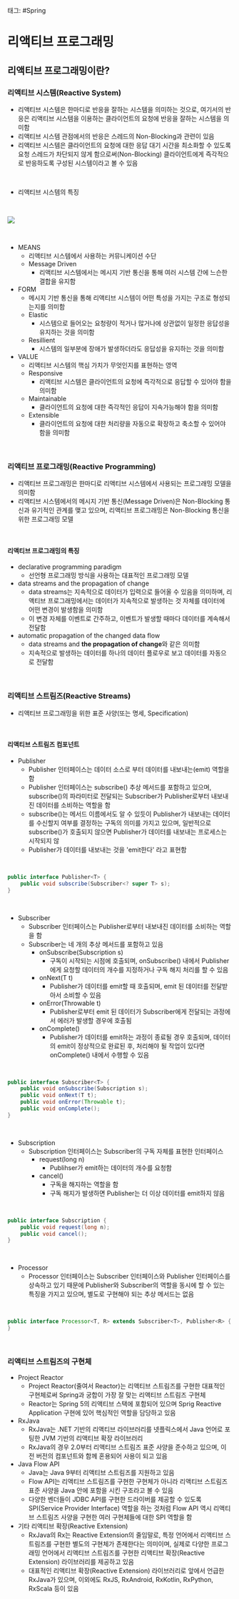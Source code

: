 태그: #Spring 

# 리액티브 프로그래밍

## 리액티브 프로그래밍이란?

### 리액티브 시스템(Reactive System)
- 리액티브 시스템은 한마디로 반응을 잘하는 시스템을 의미하는 것으로, 여기서의 반응은 리액티브 시스템을 이용하는 클라이언트의 요청에 반응을 잘하는 시스템을 의미함
- 리액티브 시스템 관점에서의 반응은 스레드의 Non-Blocking과 관련이 있음
- 리액티브 시스템은 클라이언트의 요청에 대한 응답 대기 시간을 최소화할 수 있도록 요청 스레드가 차단되지 않게 함으로써(Non-Blocking) 클라이언트에게 즉각적으로 반응하도록 구성된 시스템이라고 볼 수 있음

<br>

- 리액티브 시스템의 특징
<br>

![](image_38.png)

<br>

- MEANS
    - 리액티브 시스템에서 사용하는 커뮤니케이션 수단
    - Message Driven
        - 리액티브 시스템에서는 메시지 기반 통신을 통해 여러 시스템 간에 느슨한 결합을 유지함
- FORM
    - 메시지 기반 통신을 통해 리액티브 시스템이 어떤 특성을 가지는 구조로 형성되는지를 의미함
    - Elastic
        - 시스템으로 들어오는 요청량이 적거나 많거나에 상관없이 일정한 응답성을 유지하는 것을 의미함
    - Resillient
        - 시스템의 일부분에 장애가 발생하더라도 응답성을 유지하는 것을 의미함
- VALUE
    - 리액티브 시스템의 핵심 가치가 무엇인지를 표현하는 영역
    - Responsive
        - 리액티브 시스템은 클라이언트의 요청에 즉각적으로 응답할 수 있어야 함을 의미함
    - Maintainable
        - 클라이언트의 요청에 대한 즉각적인 응답이 지속가능해야 함을 의미함
    - Extensible
        - 클라이언트의 요청에 대한 처리량을 자동으로 확장하고 축소할 수 있어야 함을 의미함

<br>

### 리액티브 프로그래밍(Reactive Programming)
- 리액티브 프로그래밍은 한마디로 리액티브 시스템에서 사용되는 프로그래밍 모델을 의미함
- 리액티브 시스템에서의 메시지 기반 통신(Message Driven)은 Non-Blocking 통신과 유기적인 관계를 맺고 있으며, 리액티브 프로그래밍은 Non-Blocking 통신을 위한 프로그래밍 모델

<br>

#### 리액티브 프로그래밍의 특징
- declarative programming paradigm
    - 선언형 프로그래밍 방식을 사용하는 대표적인 프로그래밍 모델
- data streams and the propagation of change
    - data streams는 지속적으로 데이터가 입력으로 들어올 수 있음을 의미하며, 리액티브 프로그래밍에서는 데이터가 지속적으로 발생하는 것 자체를 데이터에 어떤 변경이 발생함을 의미함
    - 이 변경 자체를 이벤트로 간주하고, 이벤트가 발생할 때마다 데이터를 계속해서 전달함
- automatic propagation of the changed data flow
    - data streams and **the propagation of change**와 같은 의미함
    - 지속적으로 발생하는 데이터를 하나의 데이터 플로우로 보고 데이터를 자동으로 전달함

<br>

### 리액티브 스트림즈(Reactive Streams)
- 리액티브 프로그래밍을 위한 표준 사양(또는 명세, Specification)

<br>

#### 리액티브 스트림즈 컴포넌트
- Publisher
    - Publisher 인터페이스는 데이터 소스로 부터 데이터를 내보내는(emit) 역할을 함
    - Publisher 인터페이스는 subscribe() 추상 메서드를 포함하고 있으며, subscribe()의 파라미터로 전달되는 Subscriber가 Publisher로부터 내보내진 데이터를 소비하는 역할을 함
    - subscribe()는 메서드 이름에서도 알 수 있듯이 Publisher가 내보내는 데이터를 수신할지 여부를 결정하는 구독의 의미를 가지고 있으며, 일반적으로 subscribe()가 호출되지 않으면 Publisher가 데이터를 내보내는 프로세스는 시작되지 않
    - Publisher가 데이터를 내보내는 것을 'emit한다' 라고 표현함
<br>

```java
public interface Publisher<T> {
    public void subscribe(Subscriber<? super T> s);
}
```

<br>

- Subscriber
    - Subscriber 인터페이스는 Publisher로부터 내보내진 데이터를 소비하는 역할을 함
    - Subscriber는 네 개의 추상 메서드를 포함하고 있음
        - onSubscribe(Subscription s)
            - 구독이 시작되는 시점에 호출되며, onSubscribe() 내에서 Publisher에게 요청할 데이터의 개수를 지정하거나 구독 해지 처리를 할 수 있음
        - onNext(T t)
            - Publisher가 데이터를 emit할 때 호출되며, emit 된 데이터를 전달받아서 소비할 수 있음
        - onError(Throwable t)
            - Publisher로부터 emit 된 데이터가 Subscriber에게 전달되는 과정에서 에러가 발생할 경우에 호출됨
        - onComplete()
            - Publisher가 데이터를 emit하는 과정이 종료될 경우 호출되며, 데이터의 emit이 정상적으로 완료된 후, 처리해야 될 작업이 있다면 onComplete() 내에서 수행할 수 있음
<br>

```java
public interface Subscriber<T> {
    public void onSubscribe(Subscription s);
    public void onNext(T t);
    public void onError(Throwable t);
    public void onComplete();
}
```

<br>

- Subscription
    - Subscription 인터페이스는 Subscriber의 구독 자체를 표현한 인터페이스
        - request(long n)
            - Publihser가 emit하는 데이터의 개수를 요청함
        - cancel()
            - 구독을 해지하는 역할을 함
            - 구독 해지가 발생하면 Publisher는 더 이상 데이터를 emit하지 않음
<br>

```java
public interface Subscription {
    public void request(long n);
    public void cancel();
}
```

<br>

- Processor
    - Processor 인터페이스는 Subscriber 인터페이스와 Publisher 인터페이스를 상속하고 있기 때문에 Publisher와 Subscriber의 역할을 동시에 할 수 있는 특징을 가지고 있으며, 별도로 구현해야 되는 추상 메서드는 없음
<br>

```java
public interface Processor<T, R> extends Subscriber<T>, Publisher<R> {
}
```

<br>

### 리액티브 스트림즈의 구현체
- Project Reactor
    - Project Reactor(줄여서 Reactor)는 리액티브 스트림즈를 구현한 대표적인 구현체로써 Spring과 궁합이 가장 잘 맞는 리액티브 스트림즈 구현체
    - Reactor는 Spring 5의 리액티브 스택에 포함되어 있으며 Sprig Reactive Application 구현에 있어 핵심적인 역할을 담당하고 있음
- RxJava
    - RxJava는 .NET 기반의 리액티브 라이브러리를 넷플릭스에서 Java 언어로 포팅한 JVM 기반의 리액티브 확장 라이브러리
    - RxJava의 경우 2.0부터 리액티브 스트림즈 표준 사양을 준수하고 있으며, 이 전 버전의 컴포넌트와 함께 혼용되어 사용이 되고 있음
- Java Flow API
    - Java는 Java 9부터 리액티브 스트림즈를 지원하고 있음
    - Flow API는 리액티브 스트림즈를 구현한 구현체가 아니라 리액티브 스트림즈 표준 사양을 Java 안에 포함을 시킨 구조라고 볼 수 있음
    - 다양한 벤더들이 JDBC API를 구현한 드라이버를 제공할 수 있도록 SPI(Service Provider Interface) 역할을 하는 것처럼 Flow API 역시 리액티브 스트림즈 사양을 구현한 여러 구현체들에 대한 SPI 역할을 함
- 기타 리액티브 확장(Reactive Extension)
    - RxJava의 Rx는 Reactive Extension의 줄임말로, 특정 언어에서 리액티브 스트림즈를 구현한 별도의 구현체가 존재한다는 의미이며, 실제로 다양한 프로그래밍 언어에서 리액티브 스트림즈를 구현한 리액티브 확장(Reactive Extension) 라이브러리를 제공하고 있음
    - 대표적인 리액티브 확장(Reactive Extension) 라이브러리로 앞에서 언급한 RxJava가 있으며, 이외에도 RxJS, RxAndroid, RxKotlin, RxPython, RxScala 등이 있음